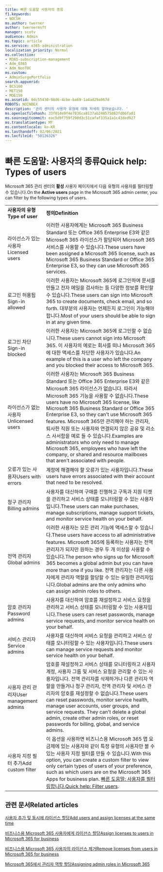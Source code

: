 ```yaml
---
title: 빠른 도움말 사용자의 종류
f1.keywords:
- NOCSH
ms.author: twerner
author: twernermsft
manager: scotv
audience: Admin
ms.topic: article
ms.service: o365-administration
localization_priority: Normal
ms.collection:
- M365-subscription-management
- Adm_O365
- Adm_NonTOC
ms.custom:
- AdminSurgePortfolio
search.appverid:
- BCS160
- MET150
- MOE150
ms.assetid: 0dc55430-98d6-4cbe-ba69-1a4ad29a967d
ROBOTS: NOINDEX
description: '관리 센터의 사용자 유형에 대해 자세히 알아보습니다. '
ms.openlocfilehash: 33f01de9f4e7836ca8137ab248575862fd06fa81
ms.sourcegitcommit: eac5d9f759f290d3c51cafaf335a1a1c43ded927
ms.translationtype: MT
ms.contentlocale: ko-KR
ms.lasthandoff: 02/06/2021
ms.locfileid: "50126326"
---
```

# <a name="quick-help-types-of-users"></a><span data-ttu-id="b5453-103">빠른 도움말: 사용자의 종류</span><span class="sxs-lookup"><span data-stu-id="b5453-103">Quick help: Types of users</span></span>

<span data-ttu-id="b5453-104">Microsoft 365 관리 센터의 **활성** 사용자 페이지에서 다음 유형의 사용자를 필터링할 수 있습니다.</span><span class="sxs-lookup"><span data-stu-id="b5453-104">On the **Active users** page in the Microsoft 365 admin center, you can filter by the following types of users.</span></span> 
  
|||
|:-----|:-----|
|<span data-ttu-id="b5453-105">**사용자의 유형**</span><span class="sxs-lookup"><span data-stu-id="b5453-105">**Type of user**</span></span> <br/> |<span data-ttu-id="b5453-106">**정의**</span><span class="sxs-lookup"><span data-stu-id="b5453-106">**Definition**</span></span> <br/> |
|<span data-ttu-id="b5453-107">라이선스가 있는 사용자</span><span class="sxs-lookup"><span data-stu-id="b5453-107">Licensed users</span></span>  <br/> |<span data-ttu-id="b5453-108">이러한 사용자에게는 Microsoft 365 Business Standard 또는 Office 365 Enterprise E3와 같은 Microsoft 365 라이선스가 할당되어 Microsoft 365 서비스를 사용할 수 있습니다.</span><span class="sxs-lookup"><span data-stu-id="b5453-108">These users have been assigned a Microsoft 365 license, such as Microsoft 365 Business Standard or Office 365 Enterprise E3, so they can use Microsoft 365 services.</span></span>  <br/> |
|<span data-ttu-id="b5453-109">로그인 허용됨</span><span class="sxs-lookup"><span data-stu-id="b5453-109">Sign-in allowed</span></span>  <br/> |<span data-ttu-id="b5453-110">이러한 사용자는 Microsoft 365에 로그인하여 문서를 만들고 전자 메일을 검사하는 등 다양한 정보를 확인할 수 있습니다.</span><span class="sxs-lookup"><span data-stu-id="b5453-110">These users can sign into Microsoft 365 to create documents, check email, and so forth.</span></span> <span data-ttu-id="b5453-111">대부분의 사용자는 언제든지 로그인이 가능해야 합니다.</span><span class="sxs-lookup"><span data-stu-id="b5453-111">Most of your users should be able to sign in at any given time.</span></span>  <br/> |
|<span data-ttu-id="b5453-112">로그인 차단</span><span class="sxs-lookup"><span data-stu-id="b5453-112">Sign-in blocked</span></span>  <br/> |<span data-ttu-id="b5453-113">이러한 사용자는 Microsoft 365에 로그인할 수 없습니다.</span><span class="sxs-lookup"><span data-stu-id="b5453-113">These users cannot sign into Microsoft 365.</span></span> <span data-ttu-id="b5453-114">이 사용자의 예로는 회사를 떠나 Microsoft 365에 대한 액세스를 차단한 사용자가 있습니다.</span><span class="sxs-lookup"><span data-stu-id="b5453-114">An example of this is a user who left the company and you blocked their access to Microsoft 365.</span></span>  <br/> |
|<span data-ttu-id="b5453-115">라이선스가 없는 사용자</span><span class="sxs-lookup"><span data-stu-id="b5453-115">Unlicensed users</span></span>  <br/> |<span data-ttu-id="b5453-116">이러한 사용자는 Microsoft 365 Business Standard 또는 Office 365 Enterprise E3와 같은 Microsoft 365 라이선스가 없습니다. 따라서 Microsoft 365 기능을 사용할 수 없습니다.</span><span class="sxs-lookup"><span data-stu-id="b5453-116">These users have no Microsoft 365 license, like Microsoft 365 Business Standard or Office 365 Enterprise E3, so they can't use Microsoft 365 features.</span></span> <span data-ttu-id="b5453-117">Microsoft 365만 관리해야 하는 관리자, 퇴사한 직원 또는 사용자와 연결되지 않은 공유 및 리소스 사서함을 예로 들 수 있습니다.</span><span class="sxs-lookup"><span data-stu-id="b5453-117">Examples are administrators who only need to manage Microsoft 365, employees who have left the company, or shared and resource mailboxes that aren't associated with people.</span></span>  <br/> |
|<span data-ttu-id="b5453-118">오류가 있는 사용자</span><span class="sxs-lookup"><span data-stu-id="b5453-118">Users with errors</span></span>  <br/> |<span data-ttu-id="b5453-119">계정에 해결해야 할 오류가 있는 사용자입니다.</span><span class="sxs-lookup"><span data-stu-id="b5453-119">These users have errors associated with their account that need to be resolved.</span></span>  <br/> |
|<span data-ttu-id="b5453-120">청구 관리자</span><span class="sxs-lookup"><span data-stu-id="b5453-120">Billing admins</span></span>  <br/> |<span data-ttu-id="b5453-121">사용자를 대신하여 구매를 진행하고 구독과 지원 티켓을 관리하고 서비스 상태를 모니터링할 수 있는 사용자입니다.</span><span class="sxs-lookup"><span data-stu-id="b5453-121">These users can make purchases, manage subscriptions, manage support tickets, and monitor service health on your behalf.</span></span>  <br/> |
|<span data-ttu-id="b5453-122">전역 관리자</span><span class="sxs-lookup"><span data-stu-id="b5453-122">Global admins</span></span>  <br/> |<span data-ttu-id="b5453-123">이러한 사용자는 모든 관리 기능에 액세스할 수 있습니다.</span><span class="sxs-lookup"><span data-stu-id="b5453-123">These users have access to all administrative features.</span></span> <span data-ttu-id="b5453-124">Microsoft 365에 등록하는 사용자는 전역 관리자가 되지만 원하는 경우 두 개 이상을 사용할 수 있습니다.</span><span class="sxs-lookup"><span data-stu-id="b5453-124">The person who signs up for Microsoft 365 becomes a global admin but you can have more than one if you like.</span></span> <span data-ttu-id="b5453-125">전역 관리자는 다른 사용자에게 관리자 역할을 할당할 수 있는 유일한 관리자입니다.</span><span class="sxs-lookup"><span data-stu-id="b5453-125">Global admins are the only admins who can assign admin roles to others.</span></span>  <br/> |
|<span data-ttu-id="b5453-126">암호 관리자</span><span class="sxs-lookup"><span data-stu-id="b5453-126">Password admins</span></span>  <br/> |<span data-ttu-id="b5453-127">사용자를 대신하여 암호를 재설정하고 서비스 요청을 관리하고 서비스 상태를 모니터링할 수 있는 사용자입니다.</span><span class="sxs-lookup"><span data-stu-id="b5453-127">These users can reset passwords, manage service requests, and monitor service health on your behalf.</span></span>  <br/> |
|<span data-ttu-id="b5453-128">서비스 관리자</span><span class="sxs-lookup"><span data-stu-id="b5453-128">Service admins</span></span>  <br/> |<span data-ttu-id="b5453-129">사용자를 대신하여 서비스 요청을 관리하고 서비스 상태를 모니터링할 수 있는 사용자입니다.</span><span class="sxs-lookup"><span data-stu-id="b5453-129">These users can manage service requests and monitor service health on your behalf.</span></span>  <br/> |
|<span data-ttu-id="b5453-130">사용자 관리 관리자</span><span class="sxs-lookup"><span data-stu-id="b5453-130">User management admins</span></span>  <br/> |<span data-ttu-id="b5453-p105">암호를 재설정하고 서비스 상태를 모니터링하고 사용자 계정, 사용자 그룹 및 서비스 요청을 관리할 수 있는 사용자입니다. 전역 관리자를 삭제하거나 다른 관리자 역할을 만들거나 청구 관리자, 전역 관리자 및 서비스 관리자의 암호를 재설정할 수 없습니다.</span><span class="sxs-lookup"><span data-stu-id="b5453-p105">These users can reset passwords, monitor service health, manage user accounts, user groups, and service requests. They can't delete a global admin, create other admin roles, or reset passwords for billing, global, and service admins.</span></span>  <br/> |
|<span data-ttu-id="b5453-133">사용자 지정 필터 추가</span><span class="sxs-lookup"><span data-stu-id="b5453-133">Add custom filter</span></span>  <br/> |<span data-ttu-id="b5453-134">이 옵션을 사용하면 비즈니스용 Microsoft 365 앱 요금제에 있는 사용자와 같이 특정 유형의 사용자만 볼 수 있는 사용자 지정 필터를 만들 수 있습니다.</span><span class="sxs-lookup"><span data-stu-id="b5453-134">With this option, you can create a custom filter to view only certain types of users of your preference, such as which users are on the Microsoft 365 Apps for business plan.</span></span> <span data-ttu-id="b5453-135">[빠른 도움말: 사용자를 필터링합니다.](https://docs.microsoft.com/microsoft-365/admin/add-users/create-edit-or-delete-a-custom-user-view)</span><span class="sxs-lookup"><span data-stu-id="b5453-135">[Quick help: Filter users](https://docs.microsoft.com/microsoft-365/admin/add-users/create-edit-or-delete-a-custom-user-view).</span></span>  <br/> |
   
## <a name="related-articles"></a><span data-ttu-id="b5453-136">관련 문서</span><span class="sxs-lookup"><span data-stu-id="b5453-136">Related articles</span></span>

[<span data-ttu-id="b5453-137">사용자 추가 및 동시에 라이선스 할당</span><span class="sxs-lookup"><span data-stu-id="b5453-137">Add users and assign licenses at the same time</span></span>](../add-users/add-users.md)
    
[<span data-ttu-id="b5453-138">비즈니스용 Microsoft 365 사용자에게 라이선스 할당</span><span class="sxs-lookup"><span data-stu-id="b5453-138">Assign licenses to users in Microsoft 365 for business</span></span>](../manage/assign-licenses-to-users.md)
    
[<span data-ttu-id="b5453-139">비즈니스용 Microsoft 365 사용자의 라이선스 제거</span><span class="sxs-lookup"><span data-stu-id="b5453-139">Remove licenses from users in Microsoft 365 for business</span></span>](../manage/remove-licenses-from-users.md)
    
[<span data-ttu-id="b5453-140">Microsoft 365에서 관리자 역할 할당</span><span class="sxs-lookup"><span data-stu-id="b5453-140">Assigning admin roles in Microsoft 365</span></span>](../add-users/assign-admin-roles.md)
    

